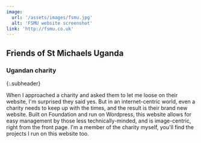 ```yaml
---
image: 
  url: '/assets/images/fsmu.jpg'
  alt: 'FSMU website screenshot'
link: 'http://fsmu.co.uk'
---
```

## Friends of St Michaels Uganda

### Ugandan charity
{:.subheader}

When I approached a charity and asked them to let me loose on their website, I'm surprised they said yes. But in an internet-centric world, even a charity needs to keep up with the times, and the result is their brand new website. Built on Foundation and run on Wordpress, this website allows for easy management by those less technically-minded, and is image-centric, right from the front page. I'm a member of the charity myself, you'll find the projects I run on this website too.
